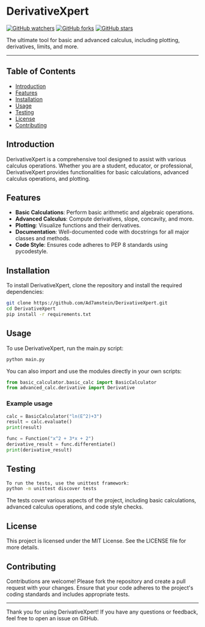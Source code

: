 # DerivativeXpert

[![GitHub watchers](https://img.shields.io/github/watchers/Ad7amstein/DerivativeXpert.svg?style=social&label=Watch)](https://github.com/Ad7amstein/DerivativeXpert/watchers/)
[![GitHub forks](https://img.shields.io/github/forks/Ad7amstein/DerivativeXpert.svg?style=social&label=Fork)](https://github.com/Ad7amstein/DerivativeXpert/network/)
[![GitHub stars](https://img.shields.io/github/stars/Ad7amstein/DerivativeXpert.svg?style=social&label=Star)](https://github.com/Ad7amstein/DerivativeXpert/stargazers/)

The ultimate tool for basic and advanced calculus, including plotting, derivatives, limits, and more.

---

## Table of Contents

- [Introduction](#introduction)
- [Features](#features)
- [Installation](#installation)
- [Usage](#usage)
- [Testing](#testing)
- [License](#license)
- [Contributing](#contributing)

## Introduction

DerivativeXpert is a comprehensive tool designed to assist with various calculus operations. Whether you are a student, educator, or professional, DerivativeXpert provides functionalities for basic calculations, advanced calculus operations, and plotting.

## Features

- **Basic Calculations**: Perform basic arithmetic and algebraic operations.
- **Advanced Calculus**: Compute derivatives, slope, concavity, and more.
- **Plotting**: Visualize functions and their derivatives.
- **Documentation**: Well-documented code with docstrings for all major classes and methods.
- **Code Style**: Ensures code adheres to PEP 8 standards using pycodestyle.

## Installation

To install DerivativeXpert, clone the repository and install the required dependencies:

```sh
git clone https://github.com/Ad7amstein/DerivativeXpert.git
cd DerivativeXpert
pip install -r requirements.txt
```

## Usage

To use DerivativeXpert, run the main.py script:

```sh
python main.py
```

You can also import and use the modules directly in your own scripts:

```py
from basic_calculator.basic_calc import BasicCalculator
from advanced_calc.derivative import Derivative
```

### Example usage

```py
calc = BasicCalculator("ln(E^2)+3")
result = calc.evaluate()
print(result)

func = Function("x^2 + 3*x + 2")
derivative_result = func.differentiate()
print(derivative_result)
```

## Testing

```sh
To run the tests, use the unittest framework:
python -m unittest discover tests
```

The tests cover various aspects of the project, including basic calculations, advanced calculus operations, and code style checks.

## License

This project is licensed under the MIT License. See the LICENSE file for more details.

## Contributing

Contributions are welcome! Please fork the repository and create a pull request with your changes. Ensure that your code adheres to the project's coding standards and includes appropriate tests.

---

Thank you for using DerivativeXpert! If you have any questions or feedback, feel free to open an issue on GitHub.
